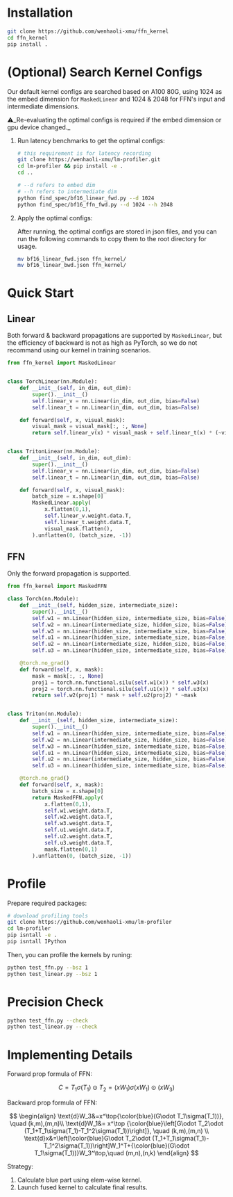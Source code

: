# Installation

```bash
git clone https://github.com/wenhaoli-xmu/ffn_kernel
cd ffn_kernel
pip install .
```

# (Optional) Search Kernel Configs

Our default kernel configs are searched based on A100 80G, using 1024 as the embed dimension for `MaskedLinear` and 1024 & 2048 for FFN's input and intermediate dimensions.

⚠️_Re-evaluating the optimal configs is required if the embed dimension or gpu device changed._

1. Run latency benchmarks to get the optimal configs:

    ```bash
    # this requirement is for latency recording
    git clone https://wenhaoli-xmu/lm-profiler.git
    cd lm-profiler && pip install -e .
    cd ..

    # --d refers to embed dim
    # --h refers to intermediate dim
    python find_spec/bf16_linear_fwd.py --d 1024
    python find_spec/bf16_ffn_fwd.py --d 1024 --h 2048
    ```
    
2. Apply the optimal configs:

    After running, the optimal configs are stored in json files, and you can run the following commands to copy them to the root directory for usage.
    ```bash
    mv bf16_linear_fwd.json ffn_kernel/
    mv bf16_linear_bwd.json ffn_kernel/
    ```

# Quick Start

## Linear

Both forward & backward propagations are supported by `MaskedLinear`, but the efficiency of backward is not as high as PyTorch, so we do not recommand using our kernel in training scenarios.

```python
from ffn_kernel import MaskedLinear


class TorchLinear(nn.Module):
    def __init__(self, in_dim, out_dim):
        super().__init__()
        self.linear_v = nn.Linear(in_dim, out_dim, bias=False)
        self.linear_t = nn.Linear(in_dim, out_dim, bias=False)

    def forward(self, x, visual_mask):
        visual_mask = visual_mask[:, :, None]
        return self.linear_v(x) * visual_mask + self.linear_t(x) * (~visual_mask)


class TritonLinear(nn.Module):
    def __init__(self, in_dim, out_dim):
        super().__init__()
        self.linear_v = nn.Linear(in_dim, out_dim, bias=False)
        self.linear_t = nn.Linear(in_dim, out_dim, bias=False)

    def forward(self, x, visual_mask):
        batch_size = x.shape[0]
        MaskedLinear.apply(
            x.flatten(0,1),
            self.linear_v.weight.data.T,
            self.linear_t.weight.data.T,
            visual_mask.flatten(),
        ).unflatten(0, (batch_size, -1))
```

## FFN

Only the forward propagation is supported.

```python
from ffn_kernel import MaskedFFN

class Torch(nn.Module):
    def __init__(self, hidden_size, intermediate_size):
        super().__init__()
        self.w1 = nn.Linear(hidden_size, intermediate_size, bias=False)
        self.w2 = nn.Linear(intermediate_size, hidden_size, bias=False)
        self.w3 = nn.Linear(hidden_size, intermediate_size, bias=False)
        self.u1 = nn.Linear(hidden_size, intermediate_size, bias=False)
        self.u2 = nn.Linear(intermediate_size, hidden_size, bias=False)
        self.u3 = nn.Linear(hidden_size, intermediate_size, bias=False)

    @torch.no_grad()
    def forward(self, x, mask):
        mask = mask[:, :, None]
        proj1 = torch.nn.functional.silu(self.w1(x)) * self.w3(x)
        proj2 = torch.nn.functional.silu(self.u1(x)) * self.u3(x)
        return self.w2(proj1) * mask + self.u2(proj2) * ~mask


class Triton(nn.Module):
    def __init__(self, hidden_size, intermediate_size):
        super().__init__()
        self.w1 = nn.Linear(hidden_size, intermediate_size, bias=False)
        self.w2 = nn.Linear(intermediate_size, hidden_size, bias=False)
        self.w3 = nn.Linear(hidden_size, intermediate_size, bias=False)
        self.u1 = nn.Linear(hidden_size, intermediate_size, bias=False)
        self.u2 = nn.Linear(intermediate_size, hidden_size, bias=False)
        self.u3 = nn.Linear(hidden_size, intermediate_size, bias=False)

    @torch.no_grad()
    def forward(self, x, mask):
        batch_size = x.shape[0]
        return MaskedFFN.apply(
            x.flatten(0,1),
            self.w1.weight.data.T,
            self.w2.weight.data.T,
            self.w3.weight.data.T,
            self.u1.weight.data.T,
            self.u2.weight.data.T,
            self.u3.weight.data.T,
            mask.flatten(0,1)
        ).unflatten(0, (batch_size, -1))
```

# Profile


Prepare required packages:
```bash
# download profiling tools
git clone https://github.com/wenhaoli-xmu/lm-profiler
cd lm-profiler
pip isntall -e .
pip isntall IPython
```

Then, you can profile the kernels by runing:
```bash
python test_ffn.py --bsz 1
python test_linear.py --bsz 1
```

# Precision Check

```bash
python test_ffn.py --check
python test_linear.py --check
```

# Implementing Details

Forward prop formula of FFN:

$$
C=T_1\sigma(T_1)\odot T_2= (xW_1)\sigma(xW_1) \odot \left(xW_3\right)
$$

Backward prop formula of FFN:

$$
\begin{align}
\text{d}W_3&=x^\top{\color{blue}(G\odot T_1\sigma(T_1))}, \quad (k,m),(m,n)\\
\text{d}W_1&= x^\top {\color{blue}\left[G\odot T_2\odot (T_1+T_1\sigma(T_1)-T_1^2\sigma(T_1))\right]}, \quad (k,m),(m,n) \\
\text{d}x&=\left[\color{blue}G\odot T_2\odot (T_1+T_1\sigma(T_1)-T_1^2\sigma(T_1))\right]W_1^T+{\color{blue}(G\odot T_1\sigma(T_1))}W_3^\top,\quad (m,n),(n,k)
\end{align} 
$$

Strategy:

1. Calculate blue part using elem-wise kernel. 
2. Launch fused kernel to calculate final results.

